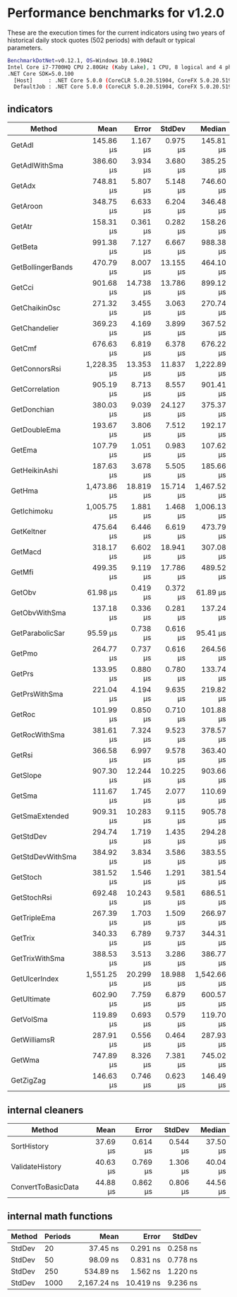 # Performance benchmarks for v1.2.0

These are the execution times for the current indicators using two years of historical daily stock quotes (502 periods) with default or typical parameters.

``` bash
BenchmarkDotNet=v0.12.1, OS=Windows 10.0.19042
Intel Core i7-7700HQ CPU 2.80GHz (Kaby Lake), 1 CPU, 8 logical and 4 physical cores
.NET Core SDK=5.0.100
  [Host]     : .NET Core 5.0.0 (CoreCLR 5.0.20.51904, CoreFX 5.0.20.51904), X64 RyuJIT
  DefaultJob : .NET Core 5.0.0 (CoreCLR 5.0.20.51904, CoreFX 5.0.20.51904), X64 RyuJIT
```

## indicators

|             Method |        Mean |     Error |    StdDev |      Median |
|------------------- |------------:|----------:|----------:|------------:|
|             GetAdl |   145.86 μs |  1.167 μs |  0.975 μs |   145.81 μs |
|      GetAdlWithSma |   386.60 μs |  3.934 μs |  3.680 μs |   385.25 μs |
|             GetAdx |   748.81 μs |  5.807 μs |  5.148 μs |   746.60 μs |
|           GetAroon |   348.75 μs |  6.633 μs |  6.204 μs |   346.48 μs |
|             GetAtr |   158.31 μs |  0.361 μs |  0.282 μs |   158.26 μs |
|            GetBeta |   991.38 μs |  7.127 μs |  6.667 μs |   988.38 μs |
|  GetBollingerBands |   470.79 μs |  8.007 μs | 13.155 μs |   464.10 μs |
|             GetCci |   901.68 μs | 14.738 μs | 13.786 μs |   899.12 μs |
|      GetChaikinOsc |   271.32 μs |  3.455 μs |  3.063 μs |   270.74 μs |
|      GetChandelier |   369.23 μs |  4.169 μs |  3.899 μs |   367.52 μs |
|             GetCmf |   676.63 μs |  6.819 μs |  6.378 μs |   676.22 μs |
|      GetConnorsRsi | 1,228.35 μs | 13.353 μs | 11.837 μs | 1,222.89 μs |
|     GetCorrelation |   905.19 μs |  8.713 μs |  8.557 μs |   901.41 μs |
|        GetDonchian |   380.03 μs |  9.039 μs | 24.127 μs |   375.37 μs |
|       GetDoubleEma |   193.67 μs |  3.806 μs |  7.512 μs |   192.17 μs |
|             GetEma |   107.79 μs |  1.051 μs |  0.983 μs |   107.62 μs |
|      GetHeikinAshi |   187.63 μs |  3.678 μs |  5.505 μs |   185.66 μs |
|             GetHma | 1,473.86 μs | 18.819 μs | 15.714 μs | 1,467.52 μs |
|        GetIchimoku | 1,005.75 μs |  1.881 μs |  1.468 μs | 1,006.13 μs |
|         GetKeltner |   475.64 μs |  6.446 μs |  6.619 μs |   473.79 μs |
|            GetMacd |   318.17 μs |  6.602 μs | 18.941 μs |   307.08 μs |
|             GetMfi |   499.35 μs |  9.119 μs | 17.786 μs |   489.52 μs |
|             GetObv |    61.98 μs |  0.419 μs |  0.372 μs |    61.89 μs |
|      GetObvWithSma |   137.18 μs |  0.336 μs |  0.281 μs |   137.24 μs |
|    GetParabolicSar |    95.59 μs |  0.738 μs |  0.616 μs |    95.41 μs |
|             GetPmo |   264.77 μs |  0.737 μs |  0.616 μs |   264.56 μs |
|             GetPrs |   133.95 μs |  0.880 μs |  0.780 μs |   133.74 μs |
|      GetPrsWithSma |   221.04 μs |  4.194 μs |  9.635 μs |   219.82 μs |
|             GetRoc |   101.99 μs |  0.850 μs |  0.710 μs |   101.88 μs |
|      GetRocWithSma |   381.61 μs |  7.324 μs |  9.523 μs |   378.57 μs |
|             GetRsi |   366.58 μs |  6.997 μs |  9.578 μs |   363.40 μs |
|           GetSlope |   907.30 μs | 12.244 μs | 10.225 μs |   903.66 μs |
|             GetSma |   111.67 μs |  1.745 μs |  2.077 μs |   110.69 μs |
|     GetSmaExtended |   909.31 μs | 10.283 μs |  9.115 μs |   905.78 μs |
|          GetStdDev |   294.74 μs |  1.719 μs |  1.435 μs |   294.28 μs |
|   GetStdDevWithSma |   384.92 μs |  3.834 μs |  3.586 μs |   383.55 μs |
|           GetStoch |   381.52 μs |  1.546 μs |  1.291 μs |   381.54 μs |
|        GetStochRsi |   692.48 μs | 10.243 μs |  9.581 μs |   686.51 μs |
|       GetTripleEma |   267.39 μs |  1.703 μs |  1.509 μs |   266.97 μs |
|            GetTrix |   340.33 μs |  6.789 μs |  9.737 μs |   344.31 μs |
|     GetTrixWithSma |   388.53 μs |  3.513 μs |  3.286 μs |   386.77 μs |
|      GetUlcerIndex | 1,551.25 μs | 20.299 μs | 18.988 μs | 1,542.66 μs |
|        GetUltimate |   602.90 μs |  7.759 μs |  6.879 μs |   600.57 μs |
|          GetVolSma |   119.89 μs |  0.693 μs |  0.579 μs |   119.70 μs |
|       GetWilliamsR |   287.91 μs |  0.556 μs |  0.464 μs |   287.93 μs |
|             GetWma |   747.89 μs |  8.326 μs |  7.381 μs |   745.02 μs |
|          GetZigZag |   146.63 μs |  0.746 μs |  0.623 μs |   146.49 μs |

## internal cleaners

|             Method |     Mean |    Error |   StdDev |   Median |
|------------------- |---------:|---------:|---------:|---------:|
|        SortHistory | 37.69 μs | 0.614 μs | 0.544 μs | 37.50 μs |
|    ValidateHistory | 40.63 μs | 0.769 μs | 1.306 μs | 40.04 μs |
| ConvertToBasicData | 44.88 μs | 0.862 μs | 0.806 μs | 44.56 μs |

## internal math functions

| Method | Periods |        Mean |     Error |   StdDev |
|------- |-------- |------------:|----------:|---------:|
| StdDev |      20 |    37.45 ns |  0.291 ns | 0.258 ns |
| StdDev |      50 |    98.09 ns |  0.831 ns | 0.778 ns |
| StdDev |     250 |   534.89 ns |  1.562 ns | 1.220 ns |
| StdDev |    1000 | 2,167.24 ns | 10.419 ns | 9.236 ns |
